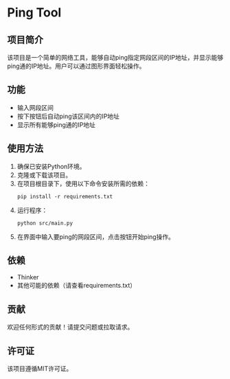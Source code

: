 # Ping Tool

## 项目简介
该项目是一个简单的网络工具，能够自动ping指定网段区间的IP地址，并显示能够ping通的IP地址。用户可以通过图形界面轻松操作。

## 功能
- 输入网段区间
- 按下按钮后自动ping该区间内的IP地址
- 显示所有能够ping通的IP地址

## 使用方法
1. 确保已安装Python环境。
2. 克隆或下载该项目。
3. 在项目根目录下，使用以下命令安装所需的依赖：
   ```
   pip install -r requirements.txt
   ```
4. 运行程序：
   ```
   python src/main.py
   ```
5. 在界面中输入要ping的网段区间，点击按钮开始ping操作。

## 依赖
- Thinker
- 其他可能的依赖（请查看requirements.txt）

## 贡献
欢迎任何形式的贡献！请提交问题或拉取请求。

## 许可证
该项目遵循MIT许可证。